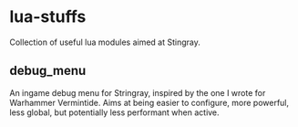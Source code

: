 # lua-stuffs
Collection of useful lua modules aimed at Stingray.

## debug_menu
An ingame debug menu for Stringray, inspired by the one I wrote for Warhammer Vermintide. Aims at being easier to configure, more powerful, less global, but potentially less performant when active.
